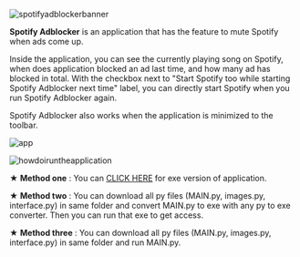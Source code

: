 ![spotifyadblockerbanner](https://user-images.githubusercontent.com/85064536/133149924-e6949257-3aa5-4564-9977-f96fe4640967.jpg)

**Spotify Adblocker** is an application that has the feature to mute Spotify when ads come up.

Inside the application, you can see the currently playing song on Spotify, when does application blocked an ad last time, and how many ad has blocked in total. With the checkbox next to "Start Spotify too while starting Spotify Adblocker next time" label, you can directly start Spotify when you run Spotify Adblocker again. 

Spotify Adblocker also works when the application is minimized to the toolbar.

![app](https://user-images.githubusercontent.com/85064536/133147556-633a220d-d394-48c1-98b7-6f33a1dd250a.gif)


![howdoiruntheapplication](https://user-images.githubusercontent.com/85064536/133149927-78b1eae3-c6d3-49f2-ab7e-8002bdf94361.jpg)

★ **Method one** : You can [CLICK HERE](https://github.com/mehmetguduk/Spotify-Adblocker/releases/tag/Exe) for exe version of application.

★ **Method two** : You can download all py files (MAIN.py, images.py, interface.py) in same folder and convert MAIN.py to exe with any py to exe converter. Then you can run that exe to get access.

★ **Method three** : You can download all py files (MAIN.py, images.py, interface.py) in same folder and run MAIN.py.
